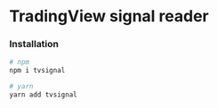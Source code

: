 # TradingView signal reader

### Installation

```bash
# npm
npm i tvsignal

# yarn
yarn add tvsignal
```
